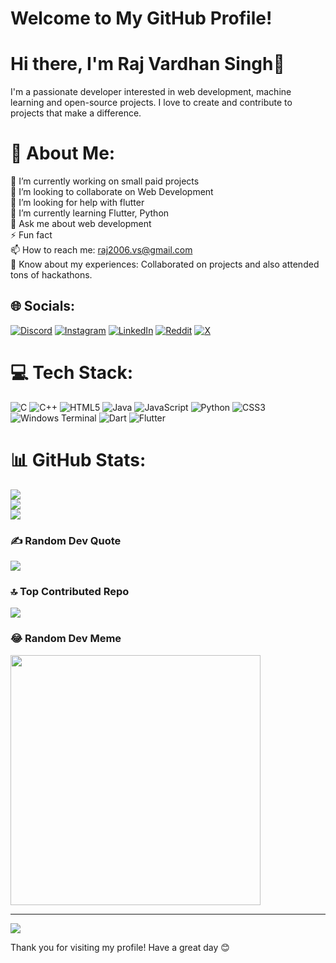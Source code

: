 # Welcome to My GitHub Profile!

# Hi there, I'm Raj Vardhan Singh👋

I'm a passionate developer interested in web development, machine learning and open-source projects. I love to create and contribute to projects that make a difference.

# 💫 About Me:
🔭 I’m currently working on small paid projects<br>👯 I’m looking to collaborate on Web Development<br>🤝 I’m looking for help with flutter<br>🌱 I’m currently learning Flutter, Python<br>💬 Ask me about web development<br>⚡ Fun fact <br>📫 How to reach me: raj2006.vs@gmail.com<br>📄 Know about my experiences: Collaborated on projects and also attended tons of hackathons.


## 🌐 Socials:
[![Discord](https://img.shields.io/badge/Discord-%237289DA.svg?logo=discord&logoColor=white)](https://discord.gg/https://discord.com/invite/W3PyRxQx) [![Instagram](https://img.shields.io/badge/Instagram-%23E4405F.svg?logo=Instagram&logoColor=white)](https://instagram.com/rajvardhan751) [![LinkedIn](https://img.shields.io/badge/LinkedIn-%230077B5.svg?logo=linkedin&logoColor=white)](https://linkedin.com/in/https://www.linkedin.com/in/raj-vardhan-singh-050795290) [![Reddit](https://img.shields.io/badge/Reddit-%23FF4500.svg?logo=Reddit&logoColor=white)](https://reddit.com/user/Fantastic_Ad_1924) [![X](https://img.shields.io/badge/X-black.svg?logo=X&logoColor=white)](https://x.com/@Raj2006Vs) 

# 💻 Tech Stack:
![C](https://img.shields.io/badge/c-%2300599C.svg?style=for-the-badge&logo=c&logoColor=white) ![C++](https://img.shields.io/badge/c++-%2300599C.svg?style=for-the-badge&logo=c%2B%2B&logoColor=white) ![HTML5](https://img.shields.io/badge/html5-%23E34F26.svg?style=for-the-badge&logo=html5&logoColor=white) ![Java](https://img.shields.io/badge/java-%23ED8B00.svg?style=for-the-badge&logo=openjdk&logoColor=white) ![JavaScript](https://img.shields.io/badge/javascript-%23323330.svg?style=for-the-badge&logo=javascript&logoColor=%23F7DF1E) ![Python](https://img.shields.io/badge/python-3670A0?style=for-the-badge&logo=python&logoColor=ffdd54) ![CSS3](https://img.shields.io/badge/css3-%231572B6.svg?style=for-the-badge&logo=css3&logoColor=white) ![Windows Terminal](https://img.shields.io/badge/Windows%20Terminal-%234D4D4D.svg?style=for-the-badge&logo=windows-terminal&logoColor=white) ![Dart](https://img.shields.io/badge/dart-%230175C2.svg?style=for-the-badge&logo=dart&logoColor=white) ![Flutter](https://img.shields.io/badge/Flutter-%2302569B.svg?style=for-the-badge&logo=Flutter&logoColor=white)
# 📊 GitHub Stats:
![](https://github-readme-stats.vercel.app/api?username=rajvardhan75&theme=dark&hide_border=false&include_all_commits=true&count_private=false)<br/>
![](https://github-readme-streak-stats.herokuapp.com/?user=rajvardhan75&theme=dark&hide_border=false)<br/>
![](https://github-readme-stats.vercel.app/api/top-langs/?username=rajvardhan75&theme=dark&hide_border=false&include_all_commits=true&count_private=false&layout=compact)

### ✍️ Random Dev Quote
![](https://quotes-github-readme.vercel.app/api?type=horizontal&theme=radical)

### 🔝 Top Contributed Repo
![](https://github-contributor-stats.vercel.app/api?username=rajvardhan75&limit=5&theme=dark&combine_all_yearly_contributions=true)

### 😂 Random Dev Meme
<img src='https://global.discourse-cdn.com/business7/uploads/replitteams/original/2X/d/d77be62b45964f92c95af26921af8e252d65b65c.jpeg' style="height: 400px;"/>

---
[![](https://visitcount.itsvg.in/api?id=rajvardhan75&icon=0&color=0)](https://visitcount.itsvg.in)

Thank you for visiting my profile! Have a great day 😊
